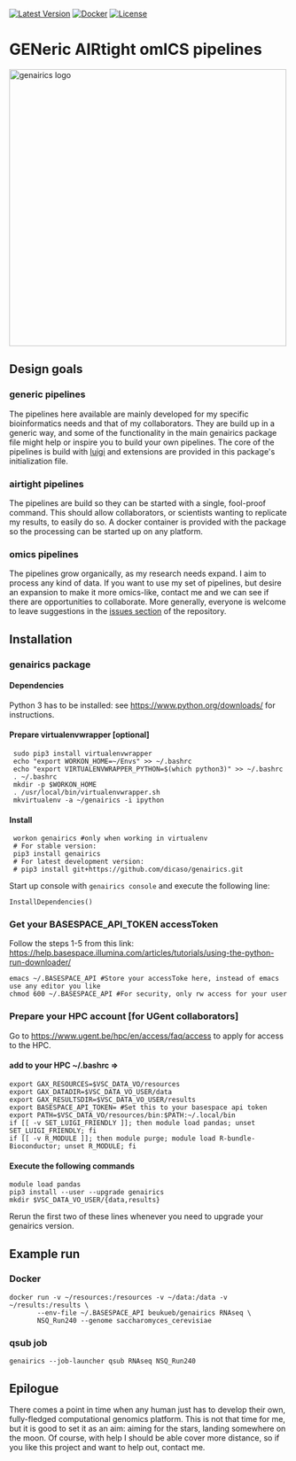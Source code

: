 [![Latest Version](https://img.shields.io/pypi/v/genairics.svg)](https://pypi.python.org/pypi/genairics/)
[![Docker](https://img.shields.io/docker/automated/beukueb/genairics.svg)](https://hub.docker.com/r/beukueb/genairics/)
[![License](https://img.shields.io/pypi/l/genairics.svg)](https://pypi.python.org/pypi/genairics/)

# GENeric AIRtight omICS pipelines
<img title="genairics logo" src="gax_logo.svg" width="500">

## Design goals

### generic pipelines

The pipelines here available are mainly developed for my specific
bioinformatics needs and that of my collaborators. They are build up
in a generic way, and some of the functionality in the main genairics
package file might help or inspire you to build your own
pipelines. The core of the pipelines is build with
[luigi](https://luigi.readthedocs.io) and extensions are provided in
this package's initialization file.

### airtight pipelines

The pipelines are build so they can be started with a single,
fool-proof command.  This should allow collaborators, or scientists
wanting to replicate my results, to easily do so. A docker container
is provided with the package so the processing can be started up on
any platform.

### omics pipelines

The pipelines grow organically, as my research needs expand. I aim to
process any kind of data. If you want to use my set of pipelines, but
desire an expansion to make it more omics-like, contact me and we can
see if there are opportunities to collaborate. More generally,
everyone is welcome to leave suggestions in the [issues
section](https://github.com/beukueb/genairics/issues) of the
repository.

## Installation

### genairics package

#### Dependencies

Python 3 has to be installed: see https://www.python.org/downloads/ for instructions.

#### Prepare virtualenvwrapper [optional]

     sudo pip3 install virtualenvwrapper
     echo "export WORKON_HOME=~/Envs" >> ~/.bashrc
     echo "export VIRTUALENVWRAPPER_PYTHON=$(which python3)" >> ~/.bashrc
     . ~/.bashrc
     mkdir -p $WORKON_HOME
     . /usr/local/bin/virtualenvwrapper.sh
     mkvirtualenv -a ~/genairics -i ipython

#### Install

     workon genairics #only when working in virtualenv
     # For stable version:
     pip3 install genairics
     # For latest development version:
     # pip3 install git+https://github.com/dicaso/genairics.git

Start up console with `genairics console` and execute the following line:

    InstallDependencies()

### Get your BASESPACE_API_TOKEN accessToken

Follow the steps 1-5 from this link:
https://help.basespace.illumina.com/articles/tutorials/using-the-python-run-downloader/

	emacs ~/.BASESPACE_API #Store your accessToke here, instead of emacs use any editor you like
	chmod 600 ~/.BASESPACE_API #For security, only rw access for your user

### Prepare your HPC account [for UGent collaborators]

Go to https://www.ugent.be/hpc/en/access/faq/access to apply for access to the HPC.

#### add to your HPC ~/.bashrc =>

    export GAX_RESOURCES=$VSC_DATA_VO/resources
    export GAX_DATADIR=$VSC_DATA_VO_USER/data
    export GAX_RESULTSDIR=$VSC_DATA_VO_USER/results
    export BASESPACE_API_TOKEN= #Set this to your basespace api token
    export PATH=$VSC_DATA_VO/resources/bin:$PATH:~/.local/bin
    if [[ -v SET_LUIGI_FRIENDLY ]]; then module load pandas; unset SET_LUIGI_FRIENDLY; fi
    if [[ -v R_MODULE ]]; then module purge; module load R-bundle-Bioconductor; unset R_MODULE; fi

#### Execute the following commands

    module load pandas
    pip3 install --user --upgrade genairics
    mkdir $VSC_DATA_VO_USER/{data,results}

Rerun the first two of these lines whenever you need to upgrade your genairics version.

## Example run

### Docker

    docker run -v ~/resources:/resources -v ~/data:/data -v ~/results:/results \
	       --env-file ~/.BASESPACE_API beukueb/genairics RNAseq \
	       NSQ_Run240 --genome saccharomyces_cerevisiae

### qsub job

    genairics --job-launcher qsub RNAseq NSQ_Run240

## Epilogue

There comes a point in time when any human just has to develop their
own, fully-fledged computational genomics platform. This is not that
time for me, but it is good to set it as an aim: aiming for the stars,
landing somewhere on the moon. Of course, with help I should be able
cover more distance, so if you like this project and want to help out,
contact me.
